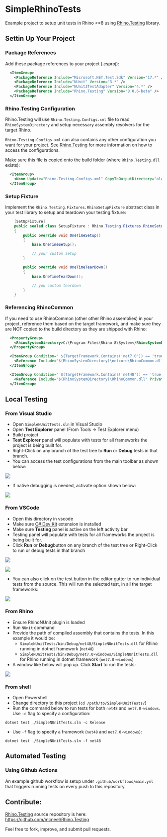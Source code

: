 # SimpleRhinoTests

Example project to setup unit tests in Rhino >=8 using [Rhino.Testing](https://www.nuget.org/packages/Rhino.Testing) library.

## Settin Up Your Project

### Package References

Add these package references to your project (.csproj):

```xml
  <ItemGroup>
    <PackageReference Include="Microsoft.NET.Test.Sdk" Version="17.*" />
    <PackageReference Include="NUnit" Version="3.*" />
    <PackageReference Include="NUnit3TestAdapter" Version="4.*" />
    <PackageReference Include="Rhino.Testing" Version="8.0.6-beta" />
  </ItemGroup>
```

### Rhino.Testing Configuration

Rhino.Testing will use `Rhino.Testing.Configs.xml` file to read `RhinoSystemDirectory` and setup necessary assembly resolvers for the target Rhino.

`Rhino.Testing.Configs.xml` can also contains any other configuration you want for your project. See [Rhino.Testing](https://github.com/mcneel/Rhino.Testing/blob/main/README.md) for more information on how to access the configurations.

Make sure this file is copied onto the build folder (where `Rhino.Testing.dll` exists):

```xml
  <ItemGroup>
    <None Update="Rhino.Testing.Configs.xml" CopyToOutputDirectory="always" />
  </ItemGroup>
```

### Setup Fixture

Implement the `Rhino.Testing.Fixtures.RhinoSetupFixture` abstract class in your test library to setup and teardown your testing fixture:

```csharp
    [SetUpFixture]
    public sealed class SetupFixture : Rhino.Testing.Fixtures.RhinoSetupFixture
    {
        public override void OneTimeSetup()
        {
            base.OneTimeSetup();

            // your custom setup
        }

        public override void OneTimeTearDown()
        {
            base.OneTimeTearDown();

            // you custom teardown
        }
    }
```

### Referencing RhinoCommon

If you need to use RhinoCommon (other other Rhino assemblies) in your project, reference them based on the target framework, and make sure they are NOT copied to the build directory as they are shipped with Rhino:

```xml
  <PropertyGroup>
    <RhinoSystemDirectory>C:\Program Files\Rhino 8\System</RhinoSystemDirectory>
  </PropertyGroup>

  <ItemGroup Condition=" $(TargetFramework.Contains('net7.0')) == 'true'">
    <Reference Include="$(RhinoSystemDirectory)\netcore\RhinoCommon.dll" Private="False" />
  </ItemGroup>

  <ItemGroup Condition=" $(TargetFramework.Contains('net48')) == 'true'">
    <Reference Include="$(RhinoSystemDirectory)\RhinoCommon.dll" Private="False" />
  </ItemGroup>
```

## Local Testing

### From Visual Studio

- Open `SimpleNUnitTests.sln` in Visual Studio
- Open **Test Explorer** panel (From Tools -> Test Explorer menu)
- Build project
- **Test Explorer** panel will populate with tests for all frameworks the project is being built for.
- Right-Click on any branch of the test tree to **Run** or **Debug** tests in that branch.
- You can access the test configurations from the main toolbar as shown below:

![](./docs/test-configs.png)

- If native debugging is needed, activate option shown below:

![](./docs/native-test-debug.png)

### From VSCode

- Open this directory in vscode
- Make sure [C# Dev Kit](https://marketplace.visualstudio.com/items?itemName=ms-dotnettools.csdevkit) extension is installed
- Make sure **Testing** panel is active on the left activity bar
- Testing panel will populate with tests for all frameworks the project is being built for.
- Click **Run** or **Debug**button on any branch of the test tree or Right-Click to run or debug tests in that branch

![](./docs/vscode-testing.png)

![](./docs/vscode-testing-rclick.png)

- You can also click on the test button in the editor gutter to run individual tests from the source. This will run the selected test, in all the target frameworks:

![](./docs/vscode-testing-gutter.png)


### From Rhino

- Ensure RhinoNUnit plugin is loaded
- Run `NUnit` command
- Provide the path of compiled assembly that contains the tests. In this example it would be:
  - `SimpleNUnitTests/bin/Debug/net48/SimpleNUnitTests.dll` for Rhino running in dotnet framework (`net48`)
  - `SimpleNUnitTests/bin/Debug/net7.0-windows/SimpleNUnitTests.dll` for Rhino running in dotnet framework (`net7.0-windows`)
- A window like below will pop up. Click **Start** to run the tests:

![](./docs/nunit-in-rhino.png)

### From shell

- Open Powershell
- Change directory to this project (`cd /path/to/SimpleNUnitTests/`)
- Run the command below to run tests for both `net48` and `net7.0-windows`. Use `-c` flag to specify a configuration:

```shell
dotnet test ./SimpleNUnitTests.sln -c Release
```

- Use `-f` flag to specify a framework (`net48` and `net7.0-windows`):

```shell
dotnet test ./SimpleNUnitTests.sln -f net48
```
## Automated Testing

### Using Github Actions

An example github workflow is setup under `.github/workflows/main.yml` that triggers running tests on every push to this repository.

## Contribute:

[Rhino.Testing](https://www.nuget.org/packages/Rhino.Testing) source repository is here: https://github.com/mcneel/Rhino.Testing

Feel free to fork, improve, and submit pull requests.